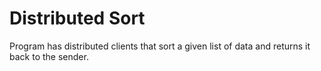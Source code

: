 # Distributed Sort

Program has distributed clients that sort a given list of data and returns it back to the sender.
